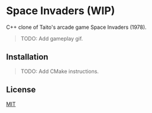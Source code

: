 # Space Invaders (WIP)

C++ clone of Taito's arcade game Space Invaders (1978).

> TODO: Add gameplay gif.

## Installation

> TODO: Add CMake instructions.

## License

[MIT](https://choosealicense.com/licenses/mit/)
